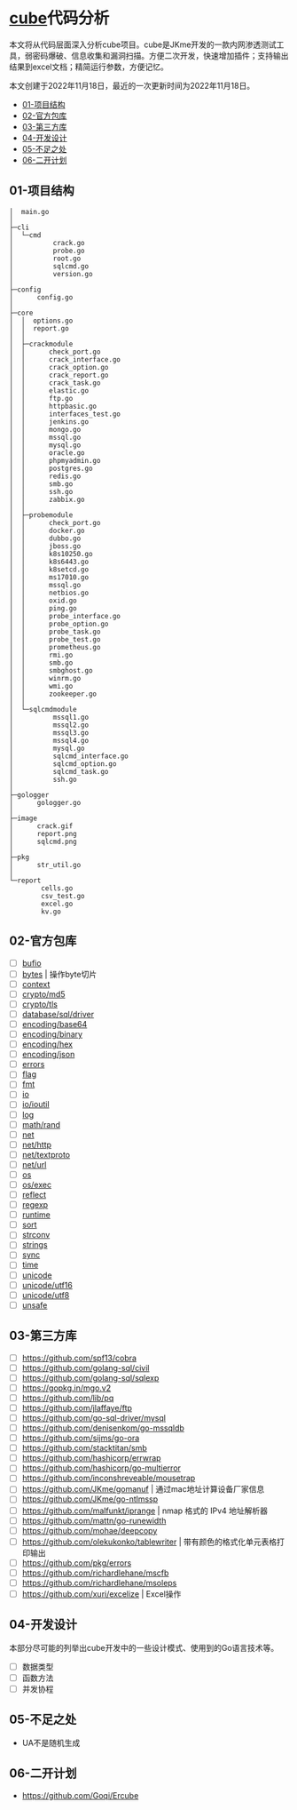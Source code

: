 # [cube](https://github.com/JKme/cube)代码分析

本文将从代码层面深入分析cube项目。cube是JKme开发的一款内网渗透测试工具，弱密码爆破、信息收集和漏洞扫描。方便二次开发，快速增加插件；支持输出结果到excel文档；精简运行参数，方便记忆。

本文创建于2022年11月18日，最近的一次更新时间为2022年11月18日。

- [01-项目结构]()
- [02-官方包库]()
- [03-第三方库]()
- [04-开发设计]()
- [05-不足之处]()
- [06-二开计划]()

## 01-项目结构

```
│  main.go
│          
├─cli
│  └─cmd
│          crack.go
│          probe.go
│          root.go
│          sqlcmd.go
│          version.go
│          
├─config
│      config.go
│      
├─core
│  │  options.go
│  │  report.go
│  │  
│  ├─crackmodule
│  │      check_port.go
│  │      crack_interface.go
│  │      crack_option.go
│  │      crack_report.go
│  │      crack_task.go
│  │      elastic.go
│  │      ftp.go
│  │      httpbasic.go
│  │      interfaces_test.go
│  │      jenkins.go
│  │      mongo.go
│  │      mssql.go
│  │      mysql.go
│  │      oracle.go
│  │      phpmyadmin.go
│  │      postgres.go
│  │      redis.go
│  │      smb.go
│  │      ssh.go
│  │      zabbix.go
│  │      
│  ├─probemodule
│  │      check_port.go
│  │      docker.go
│  │      dubbo.go
│  │      jboss.go
│  │      k8s10250.go
│  │      k8s6443.go
│  │      k8setcd.go
│  │      ms17010.go
│  │      mssql.go
│  │      netbios.go
│  │      oxid.go
│  │      ping.go
│  │      probe_interface.go
│  │      probe_option.go
│  │      probe_task.go
│  │      probe_test.go
│  │      prometheus.go
│  │      rmi.go
│  │      smb.go
│  │      smbghost.go
│  │      winrm.go
│  │      wmi.go
│  │      zookeeper.go
│  │      
│  └─sqlcmdmodule
│          mssql1.go
│          mssql2.go
│          mssql3.go
│          mssql4.go
│          mysql.go
│          sqlcmd_interface.go
│          sqlcmd_option.go
│          sqlcmd_task.go
│          ssh.go
│          
├─gologger
│      gologger.go
│      
├─image
│      crack.gif
│      report.png
│      sqlcmd.png
│      
├─pkg
│      str_util.go
│      
└─report
        cells.go
        csv_test.go
        excel.go
        kv.go
```

## 02-官方包库

- [ ] [bufio](https://pkg.go.dev/bufio)
- [ ] [bytes](https://pkg.go.dev/bytes) | 操作byte切片
- [ ] [context](https://pkg.go.dev/context)
- [ ] [crypto/md5](https://pkg.go.dev/crypto/md5)
- [ ] [crypto/tls](https://pkg.go.dev/crypto/tls)
- [ ] [database/sql/driver](https://pkg.go.dev/database/sql/driver)
- [ ] [encoding/base64](https://pkg.go.dev/encoding/base64)
- [ ] [encoding/binary](https://pkg.go.dev/encoding/binary)
- [ ] [encoding/hex](https://pkg.go.dev/encoding/hex)
- [ ] [encoding/json](https://pkg.go.dev/encoding/json)
- [ ] [errors](https://pkg.go.dev/errors)
- [ ] [flag](https://pkg.go.dev/flag)
- [ ] [fmt](https://pkg.go.dev/fmt)
- [ ] [io](https://pkg.go.dev/io)
- [ ] [io/ioutil](https://pkg.go.dev/io/ioutil)
- [ ] [log](https://pkg.go.dev/log)
- [ ] [math/rand](https://pkg.go.dev/math/rand)
- [ ] [net](https://pkg.go.dev/net)
- [ ] [net/http](https://pkg.go.dev/net/http)
- [ ] [net/textproto](https://pkg.go.dev/net/textproto)
- [ ] [net/url](https://pkg.go.dev/net/url)
- [ ] [os](https://pkg.go.dev/os)
- [ ] [os/exec](https://pkg.go.dev/os/exec)
- [ ] [reflect](https://pkg.go.dev/reflect)
- [ ] [regexp](https://pkg.go.dev/regexp)
- [ ] [runtime](https://pkg.go.dev/runtime)
- [ ] [sort](https://pkg.go.dev/sort)
- [ ] [strconv](https://pkg.go.dev/strconv)
- [ ] [strings](https://pkg.go.dev/strings)
- [ ] [sync](https://pkg.go.dev/sync)
- [ ] [time](https://pkg.go.dev/time)
- [ ] [unicode](https://pkg.go.dev/unicode)
- [ ] [unicode/utf16](https://pkg.go.dev/unicode/utf16)
- [ ] [unicode/utf8](https://pkg.go.dev/unicode/utf8)
- [ ] [unsafe](https://pkg.go.dev/unsafe)

## 03-第三方库

- [ ] https://github.com/spf13/cobra
- [ ] https://github.com/golang-sql/civil
- [ ] https://github.com/golang-sql/sqlexp
- [ ] https://gopkg.in/mgo.v2
- [ ] https://github.com/lib/pq
- [ ] https://github.com/jlaffaye/ftp
- [ ] https://github.com/go-sql-driver/mysql
- [ ] https://github.com/denisenkom/go-mssqldb
- [ ] https://github.com/sijms/go-ora
- [ ] https://github.com/stacktitan/smb
- [ ] https://github.com/hashicorp/errwrap
- [ ] https://github.com/hashicorp/go-multierror
- [ ] https://github.com/inconshreveable/mousetrap
- [ ] https://github.com/JKme/gomanuf | 通过mac地址计算设备厂家信息
- [ ] https://github.com/JKme/go-ntlmssp
- [ ] https://github.com/malfunkt/iprange | nmap 格式的 IPv4 地址解析器
- [ ] https://github.com/mattn/go-runewidth
- [ ] https://github.com/mohae/deepcopy
- [ ] https://github.com/olekukonko/tablewriter | 带有颜色的格式化单元表格打印输出
- [ ] https://github.com/pkg/errors
- [ ] https://github.com/richardlehane/mscfb
- [ ] https://github.com/richardlehane/msoleps
- [ ] https://github.com/xuri/excelize | Excel操作

## 04-开发设计

本部分尽可能的列举出cube开发中的一些设计模式、使用到的Go语言技术等。

- [ ] 数据类型
- [ ] 函数方法
- [ ] 并发协程

## 05-不足之处

- UA不是随机生成

## 06-二开计划

- https://github.com/Goqi/Ercube